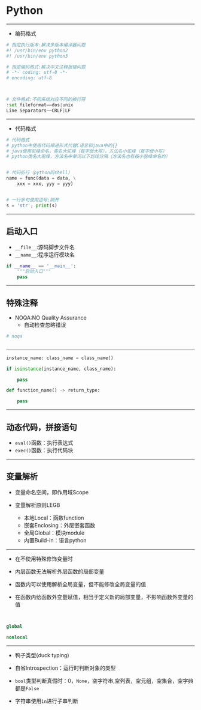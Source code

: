 # Python
---
- 编码格式
```py
# 指定执行版本:解决多版本编译器问题
#! /usr/bin/env python2
#! /usr/bin/env python3

# 指定编码格式:解决中文注释报错问题
# -*- coding: utf-8 -*-
# encoding: utf-8



# 文件格式:不同系统对应不同的换行符
:set fileformat——dos|unix
Line Separators——CRLF|LF

```
---
- 代码格式
```py
# 代码格式
# python中使用代码缩进形式代替C语言和java中的{}
# java使用驼峰命名，类名大驼峰（首字母大写），方法名小驼峰（首字母小写）
# python类名大驼峰，方法名中单词以下划线分隔（方法名也有按小驼峰命名的）


# 代码折行（python同shell）
name = func(data = data, \
    xxx = xxx, yyy = yyy)


# 一行多句使用逗号;隔开
s = 'str'; print(s)

```


---
## 启动入口
- `__file__`:源码脚步文件名
- `__name__`:程序运行模块名

```py
if __name__ == '__main__':
    """启动入口"""
    pass
```

---
## 特殊注释
- NOQA:NO Quality Assurance
    - 自动检查忽略错误

```py
# noqa



```
---
```py
instance_name: class_name = class_name()

if isinstance(instance_name, class_name):

    pass

def function_name() -> return_type:

    pass

```




---


## 动态代码，拼接语句

- `eval()`函数：执行表达式
- `exec()`函数：执行代码块






---
## 变量解析
- 变量命名空间，即作用域Scope

- 变量解析原则LEGB
    - 本地Local：函数function
    - 嵌套Enclosing：外层嵌套函数
    - 全局Global：模块module
    - 内置Build-in：语言python

---

- 在不使用特殊修饰变量时
- 内层函数无法解析外层函数的局部变量
- 函数内可以使用解析全局变量，但不能修改全局变量的值

- 在函数内给函数外变量赋值，相当于定义新的局部变量，不影响函数外变量的值

```py


global

nonlocal

```

---

- 鸭子类型(duck typing)
- 自省Introspection：运行时判断对象的类型


- `bool`类型判断真假时：0，`None`，空字符串,空列表，空元组，空集合，空字典都是`False`
- 字符串使用`in`进行子串判断